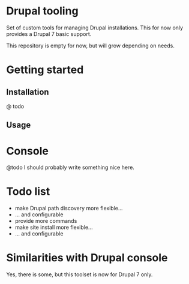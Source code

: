 # Drupal tooling

Set of custom tools for managing Drupal installations. This for now only
provides a Drupal 7 basic support.

This repository is empty for now, but will grow depending on needs.

# Getting started

## Installation

@ todo

## Usage

# Console

@todo I should probably write something nice here.

# Todo list

 *  make Drupal path discovery more flexible...
 *  ... and configurable
 *  provide more commands
 *  make site install more flexible...
 *  ... and configurable

# Similarities with Drupal console

Yes, there is some, but this toolset is now for Drupal 7 only.
